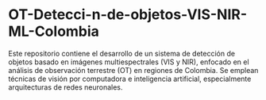 # OT-Detecci-n-de-objetos-VIS-NIR-ML-Colombia
Este repositorio contiene el desarrollo de un sistema de detección de objetos basado en imágenes multiespectrales (VIS y NIR), enfocado en el análisis de observación terrestre (OT) en regiones de Colombia. Se emplean técnicas de visión por computadora e inteligencia artificial, especialmente arquitecturas de redes neuronales.
